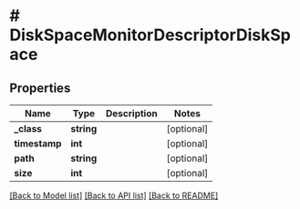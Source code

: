 # # DiskSpaceMonitorDescriptorDiskSpace

## Properties

Name | Type | Description | Notes
------------ | ------------- | ------------- | -------------
**_class** | **string** |  | [optional]
**timestamp** | **int** |  | [optional]
**path** | **string** |  | [optional]
**size** | **int** |  | [optional]

[[Back to Model list]](../../README.md#models) [[Back to API list]](../../README.md#endpoints) [[Back to README]](../../README.md)
